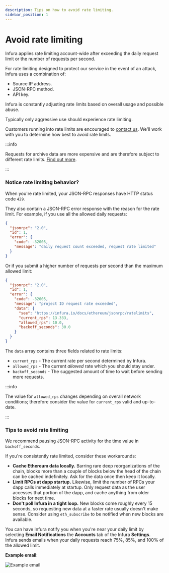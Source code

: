 ```yaml
---
description: Tips on how to avoid rate limiting.
sidebar_position: 1
---
```


# Avoid rate limiting

Infura applies rate limiting account-wide after exceeding the daily request limit or the number of requests per second.

For rate limiting designed to protect our service in the event of an attack, Infura uses a combination of:

- Source IP address.
- JSON-RPC method.
- API key.

Infura is constantly adjusting rate limits based on overall usage and possible abuse.

Typically only aggressive use should experience rate limiting.

Customers running into rate limits are encouraged to [contact us](https://www.infura.io/contact). We'll work with you to determine how best to avoid rate limits.

:::info

Requests for archive data are more expensive and are therefore subject to different rate limits. [Find out more](../concepts/archive-data.md#rate-limits).

:::

### Notice rate limiting behavior?

When you're rate limited, your JSON-RPC responses have HTTP status code `429.`

They also contain a JSON-RPC error response with the reason for the rate limit. For example, if you use all the allowed daily requests:

```json
{
  "jsonrpc": "2.0",
  "id": 1,
  "error": {
    "code": -32005,
    "message": "daily request count exceeded, request rate limited"
  }
}
```

Or if you submit a higher number of requests per second than the maximum allowed limit:

```json
{
  "jsonrpc": "2.0",
  "id": 1,
  "error": {
    "code": -32005,
    "message": "project ID request rate exceeded",
    "data": {
      "see": "https://infura.io/docs/ethereum/jsonrpc/ratelimits",
      "current_rps": 13.333,
      "allowed_rps": 10.0,
      "backoff_seconds": 30.0
    }
  }
}
```

The `data` array contains three fields related to rate limits:

- `current_rps` - The current rate per second determined by Infura.
- `allowed_rps` - The current _allowed_ rate which you should stay under.
- `backoff_seconds` - The suggested amount of time to wait before sending more requests.

:::info

The value for `allowed_rps` changes depending on overall network conditions; therefore consider the value for `current_rps` valid and up-to-date.

:::

### Tips to avoid rate limiting

We recommend pausing JSON-RPC activity for the time value in `backoff_seconds`.

If you're consistently rate limited, consider these workarounds:

- **Cache Ethereum data locally.** Barring rare deep reorganizations of the chain, blocks more than a couple of blocks below the head of the chain can be cached indefinitely. Ask for the data once then keep it locally.
- **Limit RPCs at dapp startup.** Likewise, limit the number of RPCs your dapp calls immediately at startup. Only request data as the user accesses that portion of the dapp, and cache anything from older blocks for next time.
- **Don't poll Infura in a tight loop.** New blocks come roughly every 15 seconds, so requesting new data at a faster rate usually doesn't make sense. Consider using `eth_subscribe` to be notified when new blocks are available.

You can have Infura notify you when you're near your daily limit by selecting **Email Notifications** the **Accounts** tab
of the Infura **Settings**. Infura sends emails when your daily requests reach 75%, 85%, and 100% of the allowed limit.

**Example email**:

![Example email](../../images/emailexample.png)
